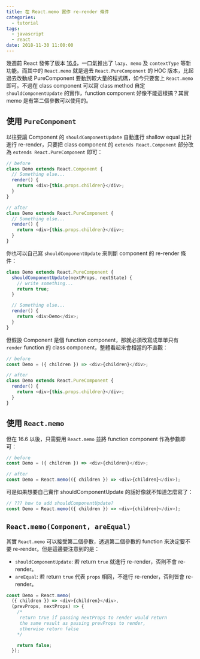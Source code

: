 ```yaml
---
title: 在 React.memo 實作 re-render 條件
categories:
  - tutorial
tags:
  - javascript
  - react
date: 2018-11-30 11:00:00
---
```


幾週前 React 發佈了版本 [16.6](https://reactjs.org/blog/2018/10/23/react-v-16-6.html)，一口氣推出了 `lazy`、`memo` 及 `contextType` 等新功能。而其中的 `React.memo` 就是過去 `React.PureComponent` 的 HOC 版本，比起過去改動成 PureComponent 要動到較大量的程式碼，如今只要套上 `React.memo` 即可。不過在 class component 可以寫 class method 自定 `shouldComponentUpdate` 的實作，function component 好像不能這樣搞？其實 memo 是有第二個參數可以使用的。

<!-- more -->

## 使用 `PureComponent`

以往要讓 Component 的 `shouldComponentUpdate` 自動進行 shallow equal 比對進行 re-render，只要把 class component 的 `extends React.Component` 部分改為 `extends React.PureComponent` 即可：

```js
// before
class Demo extends React.Component {
  // Something else...
  render() {
    return <div>{this.props.children}</div>;
  }
}

// after
class Demo extends React.PureComponent {
  // Something else...
  render() {
    return <div>{this.props.children}</div>;
  }
}
```

你也可以自己寫 `shouldComponentUpdate` 來判斷 component 的 re-render 條件：

```js
class Demo extends React.PureComponent {
  shouldComponentUpdate(nextProps, nextState) {
    // write something...
    return true;
  }

  // Something else...
  render() {
    return <div>Demo</div>;
  }
}
```

但假設 Component 是個 function component，那就必須改寫成單單只有 `render` function 的 class component，整體看起來會相當的不直觀：

```js
// before
const Demo = ({ children }) => <div>{children}</div>;

// after
class Demo extends React.PureComponent {
  render() {
    return <div>{this.props.children}</div>;
  }
}
```

## 使用 `React.memo`

但在 16.6 以後，只需要用 `React.memo` 並將 function component 作為參數即可：

```js
// before
const Demo = ({ children }) => <div>{children}</div>;

// after
const Demo = React.memo(({ children }) => <div>{children}</div>);
```

可是如果想要自己實作 shouldComponentUpdate 的話好像就不知道怎麼寫了：

```js
// ??? how to add shouldComponentUpdate?
const Demo = React.memo(({ children }) => <div>{children}</div>);
```

## `React.memo(Component, areEqual)`

其實 `React.memo` 可以接受第二個參數，透過第二個參數的 function 來決定要不要 re-render。但是這邊要注意到的是：

- `shouldComponentUpdate`: 若 return `true` 就進行 re-render，否則不會 re-render。
- `areEqual`: 若 return `true` 代表 `props` 相同，不進行 re-render，否則皆會 re-render。

```js
const Demo = React.memo(
  ({ children }) => <div>{children}</div>,
  (prevProps, nextProps) => {
    /*
     return true if passing nextProps to render would return
     the same result as passing prevProps to render,
     otherwise return false
    */

    return false;
  });
```
